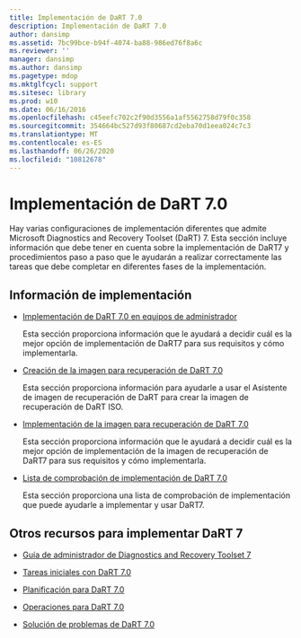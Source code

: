```yaml
---
title: Implementación de DaRT 7.0
description: Implementación de DaRT 7.0
author: dansimp
ms.assetid: 7bc99bce-b94f-4074-ba88-986ed76f8a6c
ms.reviewer: ''
manager: dansimp
ms.author: dansimp
ms.pagetype: mdop
ms.mktglfcycl: support
ms.sitesec: library
ms.prod: w10
ms.date: 06/16/2016
ms.openlocfilehash: c45eefc702c2f90d3556a1af5562758d79f0c358
ms.sourcegitcommit: 354664bc527d93f80687cd2eba70d1eea024c7c3
ms.translationtype: MT
ms.contentlocale: es-ES
ms.lasthandoff: 06/26/2020
ms.locfileid: "10812678"
---
```

# Implementación de DaRT 7.0


Hay varias configuraciones de implementación diferentes que admite Microsoft Diagnostics and Recovery Toolset (DaRT) 7. Esta sección incluye información que debe tener en cuenta sobre la implementación de DaRT7 y procedimientos paso a paso que le ayudarán a realizar correctamente las tareas que debe completar en diferentes fases de la implementación.

## Información de implementación


-   [Implementación de DaRT 7.0 en equipos de administrador](deploying-dart-70-to-administrator-computers-dart-7.md)

    Esta sección proporciona información que le ayudará a decidir cuál es la mejor opción de implementación de DaRT7 para sus requisitos y cómo implementarla.

-   [Creación de la imagen para recuperación de DaRT 7.0](creating-the-dart-70-recovery-image-dart-7.md)

    Esta sección proporciona información para ayudarle a usar el Asistente de imagen de recuperación de DaRT para crear la imagen de recuperación de DaRT ISO.

-   [Implementación de la imagen para recuperación de DaRT 7.0](deploying-the-dart-70-recovery-image-dart-7.md)

    Esta sección proporciona información que le ayudará a decidir cuál es la mejor opción de implementación de la imagen de recuperación de DaRT7 para sus requisitos y cómo implementarla.

-   [Lista de comprobación de implementación de DaRT 7.0](dart-70-deployment-checklist-dart-7.md)

    Esta sección proporciona una lista de comprobación de implementación que puede ayudarle a implementar y usar DaRT7.

## Otros recursos para implementar DaRT 7


-   [Guía de administrador de Diagnostics and Recovery Toolset 7](index.md)

-   [Tareas iniciales con DaRT 7.0](getting-started-with-dart-70-new-ia.md)

-   [Planificación para DaRT 7.0](planning-for-dart-70-new-ia.md)

-   [Operaciones para DaRT 7.0](operations-for-dart-70-new-ia.md)

-   [Solución de problemas de DaRT 7.0](troubleshooting-dart-70-new-ia.md)

 

 





